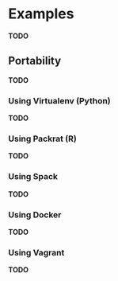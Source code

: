 # Examples

**TODO**

## Portability

**TODO**

### Using Virtualenv (Python)

**TODO**

### Using Packrat (R)

**TODO**

### Using Spack

**TODO**

### Using Docker

**TODO**

### Using Vagrant

**TODO**
